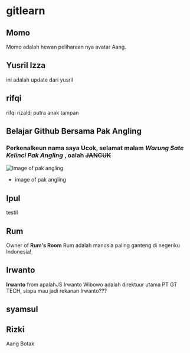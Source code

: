 # gitlearn

## Momo
Momo adalah hewan peliharaan nya avatar Aang.

## Yusril Izza
ini adalah update dari yusril

## rifqi

rifqi rizaldi putra anak tampan

## Belajar Github Bersama Pak Angling
### Perkenalkeun nama saya **Ucok**, selamat malam *Warung Sate Kelinci Pak Angling* , oalah ~~JANCUK~~
![Image of pak angling](https://scontent-sin2-1.xx.fbcdn.net/v/t1.0-9/49846476_753199745049226_8979172943867150336_n.jpg?_nc_cat=106&_nc_oc=AQmU305ZrJY_LlTQO79lhGSGlYo2lsyRciaFZ14HzY-WzHNHXpvTD2wR-P-pfWwvl9g&_nc_ht=scontent-sin2-1.xx&oh=3be5f9af8de56cf74ee82bb8b10f44e2&oe=5E1758F7)
- image of pak angling

## Ipul
testil

## Rum
Owner of **Rum's Room**
Rum adalah manusia paling ganteng di negeriku Indonesia!

## Irwanto
**Irwanto** from apalahJS
Irwanto Wibowo adalah direktuur utama PT GT TECH,
siapa mau jadi rekanan Irwanto???

## syamsul

## Rizki
Aang Botak
